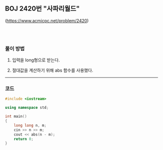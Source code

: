 ## BOJ 2420번 "사파리월드"
(https://www.acmicpc.net/problem/2420)

<br></br>

### 풀이 방법

1. 입력을 long형으로 받는다.

2. 절대값을 계산하기 위해 abs 함수를 사용했다.



---------

### 코드
```cpp
#include <iostream>

using namespace std;

int main()
{
	long long n, m;
	cin >> n >> m;
	cout << abs(n - m);
	return 0;
}
```

